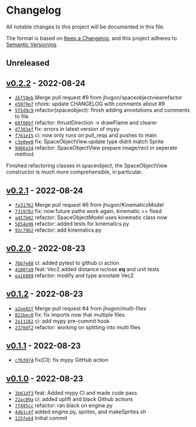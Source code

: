 # Changelog

All notable changes to this project will be documented in this file.

The format is based on [Keep a Changelog](https://keepachangelog.com/en/1.0.0/), and this project adheres to [Semantic Versioning](https://semver.org/spec/v2.0.0.html).

## Unreleased

## [v0.2.2](https://github.com/jhugon/orbitalGame/releases/tag/v0.2.2) - 2022-08-24

- [`2bf59eb`](https://github.com/jhugon/orbitalGame/commit/2bf59ebb4d878538c9d594527c6c742b785a2857) Merge pull request #9 from jhugon/spaceobjectviewrefactor
- [`e5979e7`](https://github.com/jhugon/orbitalGame/commit/e5979e7c2e4b4e6eb16bfe6051a1279774b223e2) chore: update CHANGELOG with comments about #9
- [`5f5d9c9`](https://github.com/jhugon/orbitalGame/commit/5f5d9c941a35c5598b2f6284aa223e0acf4a71d7) refactor(spaceobject): finish adding annotations and comments to file
- [`60f06bf`](https://github.com/jhugon/orbitalGame/commit/60f06bf35c277ca2c567f328f33bea2ebe2ee88d) refactor: thrustDirection -> drawFlame and clearer
- [`d7303ef`](https://github.com/jhugon/orbitalGame/commit/d7303ef5a061e1e83f3a99c73a2b3c2e07f73abd) fix: errors in latest version of mypy
- [`f761e15`](https://github.com/jhugon/orbitalGame/commit/f761e157894b62865d30374b4b2256e388c4f2b0) ci: now only runs on pull_reqs and pushes to main
- [`c3e0ee0`](https://github.com/jhugon/orbitalGame/commit/c3e0ee06ef2bfc0d068aba420262aa14dd82b462) fix: SpaceObjectView.update type didnt match Sprite
- [`9466a34`](https://github.com/jhugon/orbitalGame/commit/9466a34ccc99aba1288e5b185d5b87dedefb0f09) refactor: SpaceObjectView prepare image/rect in seperate method

Finished refactoring classes in spaceobject, the SpaceObjectView constructor is
much more comprehensible, in particular.

## [v0.2.1](https://github.com/jhugon/orbitalGame/releases/tag/v0.2.1) - 2022-08-24

- [`fe31762`](https://github.com/jhugon/orbitalGame/commit/fe31762b859d85b69404ce97783d469de38d2086) Merge pull request #6 from jhugon/KinematicsModel
- [`7319782`](https://github.com/jhugon/orbitalGame/commit/7319782355913ed326a324719b961c9c97a00624) fix: now future paths work again, kinematic == fixed
- [`a457b02`](https://github.com/jhugon/orbitalGame/commit/a457b023579de31167fcc370664b5ee840a3d111) refactor: SpaceObjectModel uses kinematic class now
- [`5854e96`](https://github.com/jhugon/orbitalGame/commit/5854e969ebe72ef343c2623768ab99bdc3b99190) refactor: added tests for kinematics.py
- [`92c79b2`](https://github.com/jhugon/orbitalGame/commit/92c79b23a195b296f6e43d32260909e077d1d329) refactor: add kinematics.py

## [v0.2.0](https://github.com/jhugon/orbitalGame/releases/tag/v0.2.0) - 2022-08-23

- [`7bb7e88`](https://github.com/jhugon/orbitalGame/commit/7bb7e88f2ef4ea6d590cde6f718ebbf4daaced46) ci: added pytest to github ci action
- [`4100fa9`](https://github.com/jhugon/orbitalGame/commit/4100fa99a1a7cabe07371f0baff5f2bee16afb88) feat: Vec2 added distance isclose __eq__ and unit tests
- [`ea16889`](https://github.com/jhugon/orbitalGame/commit/ea168892ea90c107e70f590d508756a5106eb8f3) refactor: modify and type annotate Vec2

## [v0.1.2](https://github.com/jhugon/orbitalGame/releases/tag/v0.1.2) - 2022-08-23

- [`a2ee02f`](https://github.com/jhugon/orbitalGame/commit/a2ee02f289e6e1fba8e7173ba7bf3b4b998dbb36) Merge pull request #4 from jhugon/multi-files
- [`822bec0`](https://github.com/jhugon/orbitalGame/commit/822bec0f4091bc5aa7541e71cab32f70f7923467) fix: fix imports now that multiple files
- [`2e11162`](https://github.com/jhugon/orbitalGame/commit/2e1116298f0a60cb39ade7aeb9b59c86f4c9c2ad) ci: add mypy pre-commit hook
- [`2370df2`](https://github.com/jhugon/orbitalGame/commit/2370df28a4e00f8565971dd3c1fac0452bbfb275) refactor: working on splitting into multi files

## [v0.1.1](https://github.com/jhugon/orbitalGame/releases/tag/v0.1.1) - 2022-08-23

- [`cfb3974`](https://github.com/jhugon/orbitalGame/commit/cfb39746622c620a92d7622f597173593800b7ce) fix(CI): fix mypy GitHub action

## [v0.1.0](https://github.com/jhugon/orbitalGame/releases/tag/v0.1.0) - 2022-08-23

- [`3b61df3`](https://github.com/jhugon/orbitalGame/commit/3b61df370e4186ad88e910b6d26416a262ad7b6f) feat: Added mypy CI and made code pass
- [`22ac09a`](https://github.com/jhugon/orbitalGame/commit/22ac09aa3aaf44ccad39cf3742c84bd9bf53a94f) ci: added uplift and black Github actions
- [`7f495cc`](https://github.com/jhugon/orbitalGame/commit/7f495ccf58238aec5cf955dbed685b0abf01b89c) refactor: ran black on engine.py
- [`44b1c4f`](https://github.com/jhugon/orbitalGame/commit/44b1c4fb1d3d8cb7a9ac760c1a38a324f382e5b4) added engine.py, sprites, and makeSprites.sh
- [`125feb4`](https://github.com/jhugon/orbitalGame/commit/125feb4788e07743c728892d2527526d32176624) Initial commit
